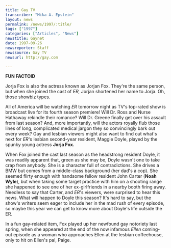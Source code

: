 ```yaml
---
title: Gay TV
transcriber: "Mika A. Epstein"
layout: news
permalink: /news/1997/:title/
tags: ["1997"]
categories: ["Articles", "News"]
newstitle: Gaynet
date: 1997-09-26
newsreporter: Staff
newssource: Gay TV
newsurl: http://gay.com

---
```

**FUN FACTOID**

Jorja Fox is also the actress known as Jorjan Fox. They're the same person, but when she joined the cast of *ER,* Jorjan shortened her name to Jorja. Oh, those showbiz types.

All of America will be watching *ER* tomorrow night as TV's top-rated show is broadcast live for its fourth season premiere! Will Dr. Ross and Nurse Hathaway rekindle their romance? Will Dr. Greene finally get over his assault from last season? And, more importantly, will the actors royally flub those lines of long, complicated medical jargon they so convincingly bark out every week? Gay and lesbian viewers might also want to find out what's next for *ER*'s lesbian second-year resident, Maggie Doyle, played by the spunky young actress **Jorja Fox.**

When Fox joined the cast last season as the headstrong resident Doyle, it was readily apparent that, green as she may be, Doyle wasn't one to take crap from anybody. She is a character full of contradictions. She drives a BMW but comes from a middle-class background (her dad's a cop). She seemed flirty enough with handsome fellow resident John Carter (**Noah Wyle**), but when taking some target practice with him on a shooting range she happened to see one of her ex-girlfriends in a nearby booth firing away. Needless to say that Carter, and *ER*'s viewers, were surprised to hear this news. What will happen to Doyle this season? It's hard to say, but the show's writers seem eager to include her in the mad rush of every episode, so maybe this year we can get to know more about Doyle's life outside the ER.

In a fun gay-related item, Fox played up her newfound gay notoriety last spring, when she appeared at the end of the now infamous *Ellen* coming-out episode as a woman who approaches Ellen at the lesbian coffeehouse, only to hit on Ellen's pal, Paige.
